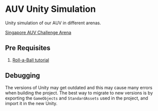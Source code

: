 # AUV Unity Simulation

Unity simulation of our AUV in different arenas.

[Singapore AUV Challenge Arena](/AUV_arena_2020/README.md)

## Pre Requisites

1. [Roll-a-Ball tutorial](https://learn.unity.com/project/roll-a-ball-tutorial)

## Debugging

The versions of Unity may get outdated and this may cause many errors when building the project. The best way to migrate to new versions is by exporting the `GameObjects` and `StandardAssets` used in the project, and import it in the new Unity.
